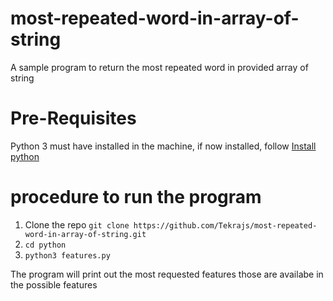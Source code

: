 # most-repeated-word-in-array-of-string
A sample program to return the most repeated word in provided array of string

# Pre-Requisites
Python 3 must have installed in the machine, if now installed, follow [Install python](https://realpython.com/installing-python)

# procedure to run the program
1. Clone the repo ``` git clone https://github.com/Tekrajs/most-repeated-word-in-array-of-string.git ```
2. ``` cd python ```
3. ``` python3 features.py ```

The program will print out the most requested features those are availabe in the possible features
